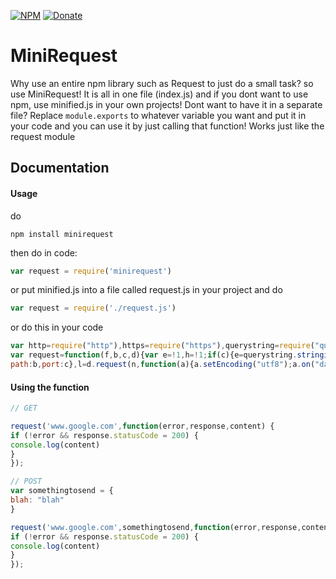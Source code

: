 [![NPM](https://img.shields.io/badge/Module-Npm-blue.svg)](https://www.npmjs.com/package/minirequest)
[![Donate](https://img.shields.io/badge/Donate-Paypal-brightgreen.svg)](https://paypal.me/andrews54757)
# MiniRequest
Why use an entire npm library such as Request to just do a small task? so use MiniRequest! It is all in one file (index.js) and if you dont want to use npm, use minified.js in your own projects! Dont want to have it in a separate file? Replace ``module.exports`` to whatever variable you want and put it in your code and you can use it by just calling that function! Works just like the request module

## Documentation
#### Usage

do


``npm install minirequest``


then do in code: 


```js
var request = require('minirequest')
```


or put minified.js into a file called request.js in your project and do


```js
var request = require('./request.js')
```


or do this in your code


```js
var http=require("http"),https=require("https"),querystring=require("querystring");
var request=function(f,b,c,d){var e=!1,h=!1;if(c){e=querystring.stringify(b);var g=c;h=d}else g=b,h=c;d=!1;b="/";var m="";c="";var a=f.split("://");d="https"==a[0]?!0:!1;a=a[1]?a.slice(1).join("://"):a[0];a=a.split("/");var k=a[0].split(":");f=k[0];k[1]&&(c=parseInt(k[1]));a[1]&&(b+=a.slice(1).join("/"));d=d?https:http;h&&(b+="?"+Date.now());try{var n=e?{host:f,path:b,port:c,method:"POST",headers:{"Content-Type":"application/x-www-form-urlencoded","Content-Length":Buffer.byteLength(e)}}:{host:f,
path:b,port:c},l=d.request(n,function(a){a.setEncoding("utf8");a.on("data",function(a){m+=a});a.on("end",function(){g(!1,a,m)})});l.on("error",function(a){g(a,null,null)});e&&l.write(e);l.end()}catch(p){g(p,null,null)}};
```


#### Using the function
```js
// GET

request('www.google.com',function(error,response,content) {
if (!error && response.statusCode = 200) {
console.log(content)
}
});

// POST
var somethingtosend = {
blah: "blah"
}

request('www.google.com',somethingtosend,function(error,response,content) {
if (!error && response.statusCode = 200) {
console.log(content)
}
});

```
